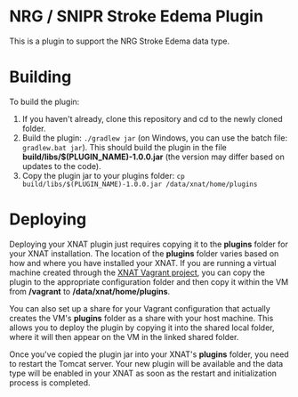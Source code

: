 # NRG / SNIPR Stroke Edema Plugin #

This is a plugin to support the NRG Stroke Edema data type. 

# Building #

To build the plugin:

1. If you haven't already, clone this repository and cd to the newly cloned folder.
1. Build the plugin: `./gradlew jar` (on Windows, you can use the batch file: `gradlew.bat jar`). This should build the plugin in the file **build/libs/$(PLUGIN_NAME)-1.0.0.jar** (the version may differ based on updates to the code).
1. Copy the plugin jar to your plugins folder: `cp build/libs/$(PLUGIN_NAME)-1.0.0.jar /data/xnat/home/plugins`

# Deploying #

Deploying your XNAT plugin just requires copying it to the **plugins** folder for your XNAT installation. The location of the **plugins** folder varies based on how and where you have installed your XNAT. If you are running a virtual machine created through the [XNAT Vagrant project](https://bitbucket/xnatdev/xnat-vagrant.git), you can copy the plugin to the appropriate configuration folder and then copy it within the VM from **/vagrant** to **/data/xnat/home/plugins**.

You can also set up a share for your Vagrant configuration that actually creates the VM's **plugins** folder as a share with your host machine. This allows you to deploy the plugin by copying it into the shared local folder, where it will then appear on the VM in the linked shared folder.

Once you've copied the plugin jar into your XNAT's **plugins** folder, you need to restart the Tomcat server. Your new plugin will be available and the data type will be enabled in your XNAT as soon as the restart and initialization process is completed.

